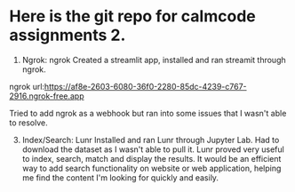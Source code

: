 # Here is the git repo for calmcode assignments 2. 

1. Ngrok: ngrok
  Created a streamlit app, installed and ran streamit through ngrok.

ngrok url:https://af8e-2603-6080-36f0-2280-85dc-4239-c767-2916.ngrok-free.app

Tried to add ngrok as a webhook but ran into some issues that I wasn't able to resolve.

3. Index/Search: Lunr
   Installed and ran Lunr through Jupyter Lab. Had to download the dataset as I wasn't able to pull it.
   Lunr proved very useful to index, search, match and display the results. It would be an efficient way to add search functionality on website or web application, helping me find the content I'm looking for quickly and easily.
